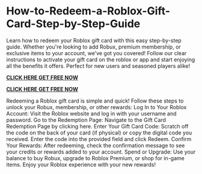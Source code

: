 # How-to-Redeem-a-Roblox-Gift-Card-Step-by-Step-Guide
Learn how to redeem your Roblox gift card with this easy step-by-step guide. Whether you're looking to add Robux, premium membership, or exclusive items to your account, we’ve got you covered! Follow our clear instructions to activate your gift card on the roblox or app and start enjoying all the benefits it offers. Perfect for new users and seasoned players alike!

**[CLICK HERE GET FREE NOW](https://tinyurl.com/robloxx-gift-cardd)**

**[CLICK HERE GET FREE NOW](https://tinyurl.com/robloxx-gift-cardd)**

Redeeming a Roblox gift card is simple and quick! Follow these steps to unlock your Robux, membership, or other rewards:
Log In to Your Roblox Account:
Visit the Roblox website and log in with your username and password.
Go to the Redemption Page:
Navigate to the Gift Card Redemption Page by clicking here.
Enter Your Gift Card Code:
Scratch off the code on the back of your card (if physical) or copy the digital code you received. Enter the code into the provided field and click Redeem.
Confirm Your Rewards:
After redeeming, check the confirmation message to see your credits or rewards added to your account.
Spend or Upgrade:
Use your balance to buy Robux, upgrade to Roblox Premium, or shop for in-game items.
Enjoy your Roblox experience with your new rewards!
